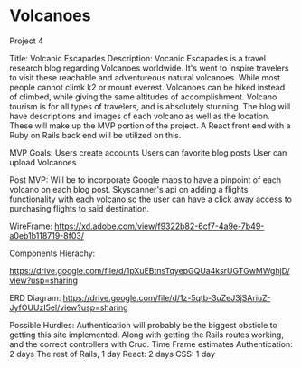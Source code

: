 # Volcanoes

Project 4

Title: Volcanic Escapades
Description:
Vocanic Escapades is a travel research blog regarding Volcanoes worldwide. It's went to inspire travelers to visit these reachable and adventureous natural volcanoes. While most people cannot climk k2 or mount everest. Volcanoes can be hiked instead of climbed, while giving the same altitudes of accomplishment. Volcano tourism is for all types of travelers, and is absolutely stunning. The blog will have descriptions and images of each volcano as well as the location. These will make up the MVP portion of the project. A React front end with a Ruby on Rails back end will be utilized on this.

MVP Goals:
Users create accounts
Users can favorite blog posts
User can upload Volcanoes

Post MVP:
Will be to incorporate Google maps to have a pinpoint of each volcano on each blog post.
Skyscanner's api on adding a flights functionality with each volcano so the user can have a click away access to purchasing flights to said destination.

WireFrame:
https://xd.adobe.com/view/f9322b82-6cf7-4a9e-7b49-a0eb1b118719-8f03/

Components Hierachy:

https://drive.google.com/file/d/1pXuEBtnsTqyepGQUa4ksrUGTGwMWghjD/view?usp=sharing

ERD Diagram:
https://drive.google.com/file/d/1z-5qtb-3uZeJ3jSAriuZ-JyfOUUzI5el/view?usp=sharing

Possible Hurdles:
Authentication will probably be the biggest obsticle to getting this site implemented.
Along with getting the Rails routes working, and the correct controllers with Crud.
Time Frame estimates
Authentication: 2 days
The rest of Rails, 1 day
React: 2 days
CSS: 1 day
